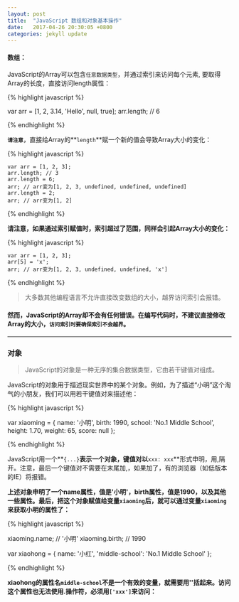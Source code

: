 ```yaml
---
layout: post
title:  "JavaScript 数组和对象基本操作"
date:   2017-04-26 20:30:05 +0800
categories: jekyll update
---
```


#### 数组：
JavaScript的Array可以包含`任意数据类型`，并通过索引来访问每个元素, 要取得Array的长度，直接访问length属性：

{% highlight javascript %}

var arr = [1, 2, 3.14, 'Hello', null, true];
arr.length; // 6

{% endhighlight %}


**`请注意`**，直接给Array的**`length`**赋一个新的值会导致Array大小的变化：

{% highlight javascript %}

    var arr = [1, 2, 3];
    arr.length; // 3
    arr.length = 6;
    arr; // arr变为[1, 2, 3, undefined, undefined, undefined]
    arr.length = 2;
    arr; // arr变为[1, 2]

{% endhighlight %}

**请注意，如果通过索引赋值时，索引超过了范围，同样会引起Array大小的变化：**


{% highlight javascript %}

    var arr = [1, 2, 3];
    arr[5] = 'x';
    arr; // arr变为[1, 2, 3, undefined, undefined, 'x']

{% endhighlight %}


>大多数其他编程语言不允许直接改变数组的大小，越界访问索引会报错。


#### 然而，JavaScript的Array却不会有任何错误。在编写代码时，不建议直接修改Array的大小，`访问索引时要确保索引不会越界`。

---  

### 对象

>JavaScript的对象是一种无序的集合数据类型，它由若干键值对组成。

JavaScript的对象用于描述现实世界中的某个对象。例如，为了描述“小明”这个淘气的小朋友，我们可以用若干键值对来描述他：

{% highlight javascript %}

 var xiaoming = {
        name: '小明',
        birth: 1990,
        school: 'No.1 Middle School',
        height: 1.70,
        weight: 65,
        score: null
    };

{% endhighlight %}

JavaScript用一个**`{...}`**表示一个对象，键值对以**`xxx: xxx`**形式申明，用,隔开。注意，最后一个键值对不需要在末尾加,，如果加了，有的浏览器（如低版本的IE）将报错。

**上述对象申明了一个name属性，值是'小明'，birth属性，值是1990，以及其他一些属性。最后，把这个对象赋值给变量`xiaoming`后，就可以通过变量`xiaoming`来获取小明的属性了：**

{% highlight javascript %}


xiaoming.name; // '小明'
xiaoming.birth; // 1990


 var xiaohong = {
    name: '小红',
    'middle-school': 'No.1 Middle School'
};

{% endhighlight %}

**xiaohong的属性名`middle-school`不是一个有效的变量，就需要用''括起来。访问这个属性也无法使用.操作符，必须用`['xxx']`来访问：**

                        